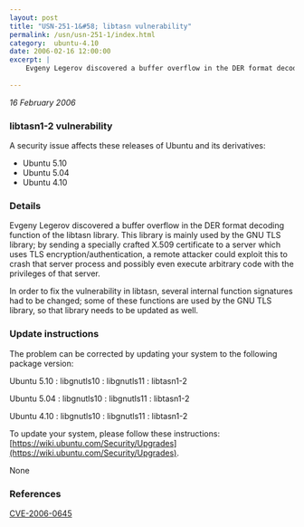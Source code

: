 ```yaml
---
layout: post
title: "USN-251-1&#58; libtasn vulnerability"
permalink: /usn/usn-251-1/index.html
category:  ubuntu-4.10
date: 2006-02-16 12:00:00
excerpt: |
    Evgeny Legerov discovered a buffer overflow in the DER format decoding function of the libtasn library. This library is mainly used by the GNU TLS library; by sending a specially crafted X.509 certificate to a server which uses TLS encryption/authentication, a remote attacker could exploit this to crash that server process and possibly even execute arbitrary code with the privileges of that server.
    
--- 
```

 
 

*16 February 2006*

### libtasn1-2 vulnerability

A security issue affects these releases of Ubuntu and its derivatives:

* Ubuntu 5.10
* Ubuntu 5.04
* Ubuntu 4.10

### Details

Evgeny Legerov discovered a buffer overflow in the DER format decoding function of the libtasn library. This library is mainly used by the GNU TLS library; by sending a specially crafted X.509 certificate to a server which uses TLS encryption/authentication, a remote attacker could exploit this to crash that server process and possibly even execute arbitrary code with the privileges of that server.

In order to fix the vulnerability in libtasn, several internal function signatures had to be changed; some of these functions are used by the GNU TLS library, so that library needs to be updated as well.

### Update instructions

The problem can be corrected by updating your system to the following package version:

Ubuntu 5.10
 : libgnutls10 
 : libgnutls11 
 : libtasn1-2 

Ubuntu 5.04
 : libgnutls10 
 : libgnutls11 
 : libtasn1-2 

Ubuntu 4.10
 : libgnutls10 
 : libgnutls11 
 : libtasn1-2 

To update your system, please follow these instructions: [https://wiki.ubuntu.com/Security/Upgrades](https://wiki.ubuntu.com/Security/Upgrades).

None

### References

 
 [CVE-2006-0645](http://people.ubuntu.com/~ubuntu-security/cve/CVE-2006-0645)
 

